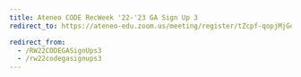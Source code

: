 ```yaml
---
title: Ateneo CODE RecWeek '22-'23 GA Sign Up 3
redirect_to: https://ateneo-edu.zoom.us/meeting/register/tZcpf-qopjMjGdec_1LKbm916b8YZAgwXUhm

redirect_from: 
  - /RW22CODEGASignUps3
  - /rw22codegasignups3
---
```

